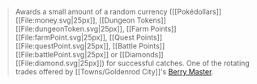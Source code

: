 >Awards a small amount of a random currency ([[Pokédollars]][[File:money.svg|25px]], [[Dungeon Tokens]][[File:dungeonToken.svg|25px]], [[Farm Points]][[File:farmPoint.svg|25px]], [[Quest Points]][[File:questPoint.svg|25px]], [[Battle Points]][[File:battlePoint.svg|25px]] or [[Diamonds]][[File:diamond.svg|25px]]) for successful catches.  One of the rotating trades offered by [[Towns/Goldenrod City]]'s [Berry Master](#!Berry_Masters).
